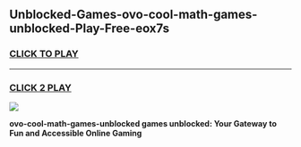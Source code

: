 
## Unblocked-Games-ovo-cool-math-games-unblocked-Play-Free-eox7s
<h3>
<a href="https://premium76.site?title=ovo-cool-math-games-unblocked&ref=15A">CLICK TO PLAY</a></h3>
<hr>

<h3>
<a href="https://premium76.site?title=ovo-cool-math-games-unblocked&ref=15A">CLICK 2 PLAY</a>
  
</h3>

<a href="https://premium76.site?title=ovo-cool-math-games-unblocked&ref=15A"><img src="https://clearcache.store/games.png"></a>


**ovo-cool-math-games-unblocked games unblocked: Your Gateway to Fun and Accessible Online Gaming**
